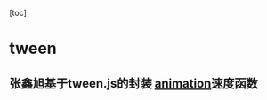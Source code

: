 [toc]

# tween



## 张鑫旭基于tween.js的封装 [animation](https://github.com/zhangxinxu/Tween/blob/master/animation.js)速度函数